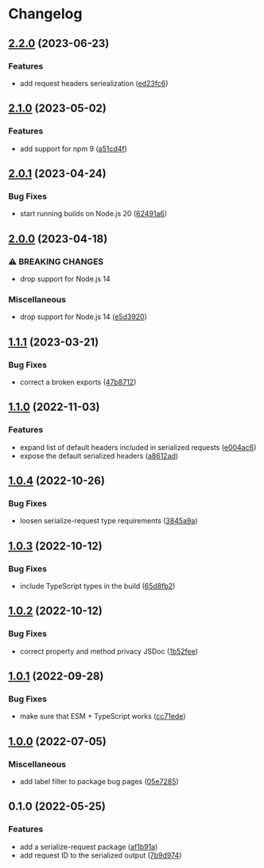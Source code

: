 # Changelog

## [2.2.0](https://github.com/Financial-Times/dotcom-reliability-kit/compare/serialize-request-v2.1.0...serialize-request-v2.2.0) (2023-06-23)


### Features

* add request headers seriealization ([ed23fc6](https://github.com/Financial-Times/dotcom-reliability-kit/commit/ed23fc6503f6e944ef2456d3de3296e338c91d4c))

## [2.1.0](https://github.com/Financial-Times/dotcom-reliability-kit/compare/serialize-request-v2.0.1...serialize-request-v2.1.0) (2023-05-02)


### Features

* add support for npm 9 ([a51cd4f](https://github.com/Financial-Times/dotcom-reliability-kit/commit/a51cd4fa717c4ec8b5057be694dc99d5459df7db))

## [2.0.1](https://github.com/Financial-Times/dotcom-reliability-kit/compare/serialize-request-v2.0.0...serialize-request-v2.0.1) (2023-04-24)


### Bug Fixes

* start running builds on Node.js 20 ([62491a6](https://github.com/Financial-Times/dotcom-reliability-kit/commit/62491a60b07dfd044a90bb4adeece33c6be00c20))

## [2.0.0](https://github.com/Financial-Times/dotcom-reliability-kit/compare/serialize-request-v1.1.1...serialize-request-v2.0.0) (2023-04-18)


### ⚠ BREAKING CHANGES

* drop support for Node.js 14

### Miscellaneous

* drop support for Node.js 14 ([e5d3920](https://github.com/Financial-Times/dotcom-reliability-kit/commit/e5d392023e23b105049d8b09403b3db7699a37a1))

## [1.1.1](https://github.com/Financial-Times/dotcom-reliability-kit/compare/serialize-request-v1.1.0...serialize-request-v1.1.1) (2023-03-21)


### Bug Fixes

* correct a broken exports ([47b8712](https://github.com/Financial-Times/dotcom-reliability-kit/commit/47b8712edc097cf888faf2bb8445be87b84f219d))

## [1.1.0](https://github.com/Financial-Times/dotcom-reliability-kit/compare/serialize-request-v1.0.4...serialize-request-v1.1.0) (2022-11-03)


### Features

* expand list of default headers included in serialized requests ([e004ac6](https://github.com/Financial-Times/dotcom-reliability-kit/commit/e004ac6ae12437ea0c3258df29b5d41f80c24e08))
* expose the default serialized headers ([a8612ad](https://github.com/Financial-Times/dotcom-reliability-kit/commit/a8612ad88ebe8d18b9795dbcd089ba55c03ec7c3))

## [1.0.4](https://github.com/Financial-Times/dotcom-reliability-kit/compare/serialize-request-v1.0.3...serialize-request-v1.0.4) (2022-10-26)


### Bug Fixes

* loosen serialize-request type requirements ([3845a9a](https://github.com/Financial-Times/dotcom-reliability-kit/commit/3845a9a0c463c0ca281c2dfaf2cbdb0d456c1c41))

## [1.0.3](https://github.com/Financial-Times/dotcom-reliability-kit/compare/serialize-request-v1.0.2...serialize-request-v1.0.3) (2022-10-12)


### Bug Fixes

* include TypeScript types in the build ([65d8fb2](https://github.com/Financial-Times/dotcom-reliability-kit/commit/65d8fb29f0a4e469a2d766ae2f92a67b221c1436))

## [1.0.2](https://github.com/Financial-Times/dotcom-reliability-kit/compare/serialize-request-v1.0.1...serialize-request-v1.0.2) (2022-10-12)


### Bug Fixes

* correct property and method privacy JSDoc ([1b52fee](https://github.com/Financial-Times/dotcom-reliability-kit/commit/1b52fee58f8bd37600f51c93580c0e48765f0d2a))

## [1.0.1](https://github.com/Financial-Times/dotcom-reliability-kit/compare/serialize-request-v1.0.0...serialize-request-v1.0.1) (2022-09-28)


### Bug Fixes

* make sure that ESM + TypeScript works ([cc71ede](https://github.com/Financial-Times/dotcom-reliability-kit/commit/cc71eded6475d73b05771603df0946258600f50e))

## [1.0.0](https://github.com/Financial-Times/dotcom-reliability-kit/compare/serialize-request-v0.1.0...serialize-request-v1.0.0) (2022-07-05)


### Miscellaneous

* add label filter to package bug pages ([05e7285](https://github.com/Financial-Times/dotcom-reliability-kit/commit/05e7285c87ecbad909d86414579e970173af344f))

## 0.1.0 (2022-05-25)


### Features

* add a serialize-request package ([af1b91a](https://github.com/Financial-Times/dotcom-reliability-kit/commit/af1b91a68c410a39063efe0321b59d280543d4e2))
* add request ID to the serialized output ([7b9d974](https://github.com/Financial-Times/dotcom-reliability-kit/commit/7b9d97493029e8e2dfacf07dfaa9c23365e9cb62))
